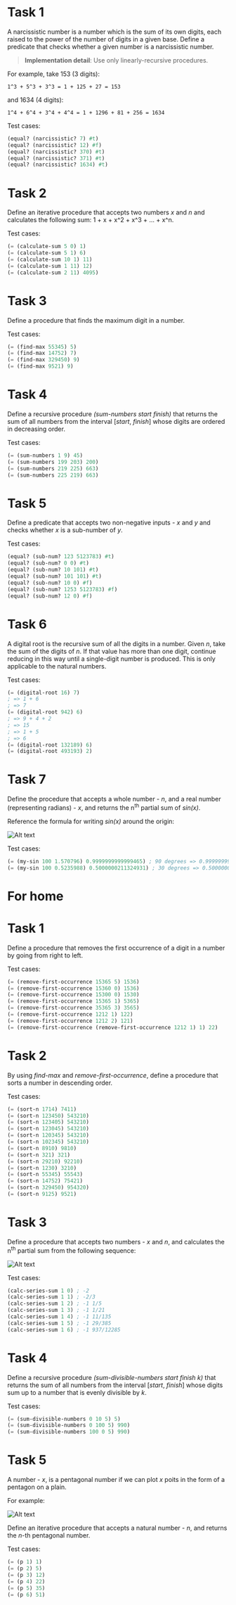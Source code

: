 # Task 1

A narcissistic number is a number which is the sum of its own digits, each raised to the power of the number of digits in a given base. Define a predicate that checks whether a given number is a narcissistic number.

> **Implementation detail**: Use only linearly-recursive procedures.

For example, take 153 (3 digits):

    1^3 + 5^3 + 3^3 = 1 + 125 + 27 = 153

and 1634 (4 digits):

    1^4 + 6^4 + 3^4 + 4^4 = 1 + 1296 + 81 + 256 = 1634

Test cases:

```lisp
(equal? (narcissistic? 7) #t)
(equal? (narcissistic? 12) #f)
(equal? (narcissistic? 370) #t)
(equal? (narcissistic? 371) #t)
(equal? (narcissistic? 1634) #t)
```

# Task 2

Define an iterative procedure that accepts two numbers *x* and *n* and calculates the following sum: 1 + x + x^2 + x^3 + ... + x^n.

Test cases:

```lisp
(= (calculate-sum 5 0) 1)
(= (calculate-sum 5 1) 6)
(= (calculate-sum 10 1) 11)
(= (calculate-sum 1 11) 12)
(= (calculate-sum 2 11) 4095)
```

# Task 3

Define a procedure that finds the maximum digit in a number.

Test cases:

```lisp
(= (find-max 55345) 5)
(= (find-max 14752) 7)
(= (find-max 329450) 9)
(= (find-max 9521) 9)
```

# Task 4

Define a recursive procedure *(sum-numbers start finish)* that returns the sum of all numbers from the interval [*start*, *finish*] whose digits are ordered in decreasing order.

Test cases:

```lisp
(= (sum-numbers 1 9) 45)
(= (sum-numbers 199 203) 200)
(= (sum-numbers 219 225) 663)
(= (sum-numbers 225 219) 663)
```

# Task 5

Define a predicate that accepts two non-negative inputs - *x* and *y* and checks whether *x* is a sub-number of *y*.

Test cases:

```lisp
(equal? (sub-num? 123 5123783) #t)
(equal? (sub-num? 0 0) #t)
(equal? (sub-num? 10 101) #t)
(equal? (sub-num? 101 101) #t)
(equal? (sub-num? 10 0) #f)
(equal? (sub-num? 1253 5123783) #f)
(equal? (sub-num? 12 0) #f)
```

# Task 6

A digital root is the recursive sum of all the digits in a number. Given *n*, take the sum of the digits of *n*. If that value has more than one digit, continue reducing in this way until a single-digit number is produced. This is only applicable to the natural numbers.

Test cases:

```lisp
(= (digital-root 16) 7)
; => 1 + 6
; => 7
(= (digital-root 942) 6)
; => 9 + 4 + 2
; => 15
; => 1 + 5
; => 6
(= (digital-root 132189) 6)
(= (digital-root 493193) 2)
```

# Task 7

Define the procedure that accepts a whole number - *n*, and a real number (representing radians) - *x*, and returns the n<sup>th</sup> partial sum of *sin(x)*.

Reference the formula for writing *sin(x)* around the origin:

![Alt text](./assets/sine.png?raw=true "Task5")

Test cases:

```lisp
(= (my-sin 100 1.570796) 0.9999999999999465) ; 90 degrees => 0.9999999999999465
(= (my-sin 100 0.5235988) 0.5000000211324931) ; 30 degrees => 0.5000000211324931
```

# For home

# Task 1

Define a procedure that removes the first occurrence of a digit in a number by going from right to left.

Test cases:

```lisp
(= (remove-first-occurrence 15365 5) 1536)
(= (remove-first-occurrence 15360 0) 1536)
(= (remove-first-occurrence 15300 0) 1530)
(= (remove-first-occurrence 15365 1) 5365)
(= (remove-first-occurrence 35365 3) 3565)
(= (remove-first-occurrence 1212 1) 122)
(= (remove-first-occurrence 1212 2) 121)
(= (remove-first-occurrence (remove-first-occurrence 1212 1) 1) 22)
```

# Task 2

By using *find-max* and *remove-first-occurrence*, define a procedure that sorts a number in descending order.

Test cases:

```lisp
(= (sort-n 1714) 7411)
(= (sort-n 123450) 543210)
(= (sort-n 123405) 543210)
(= (sort-n 123045) 543210)
(= (sort-n 120345) 543210)
(= (sort-n 102345) 543210)
(= (sort-n 8910) 9810)
(= (sort-n 321) 321)
(= (sort-n 29210) 92210)
(= (sort-n 1230) 3210)
(= (sort-n 55345) 55543)
(= (sort-n 14752) 75421)
(= (sort-n 329450) 954320)
(= (sort-n 9125) 9521)
```

# Task 3

Define a procedure that accepts two numbers - *x* and *n*, and calculates the n<sup>th</sup> partial sum from the following sequence:

![Alt text](./assets/sequence.png?raw=true "sequence")

Test cases:

```lisp
(calc-series-sum 1 0) ; -2
(calc-series-sum 1 1) ; -2/3
(calc-series-sum 1 2) ; -1 1/5
(calc-series-sum 1 3) ; -1 1/21
(calc-series-sum 1 4) ; -1 11/135
(calc-series-sum 1 5) ; -1 29/385
(calc-series-sum 1 6) ; -1 937/12285
```

# Task 4

Define a recursive procedure *(sum-divisible-numbers start finish k)* that returns the sum of all numbers from the interval [*start*, *finish*] whose digits sum up to a number that is evenly divisible by *k*.

Test cases:

```lisp
(= (sum-divisible-numbers 0 10 5) 5)
(= (sum-divisible-numbers 0 100 5) 990)
(= (sum-divisible-numbers 100 0 5) 990)
```

# Task 5

A number - *x*, is a pentagonal number if we can plot *x* poits in the form of a pentagon on a plain.

For example:

![Alt text](./assets/pentagon.png?raw=true "pentagon")

Define an iterative procedure that accepts a natural number - *n*, and returns the *n*-th pentagonal number.

Test cases:

```lisp
(= (p 1) 1)
(= (p 2) 5)
(= (p 3) 12)
(= (p 4) 22)
(= (p 5) 35)
(= (p 6) 51)
```
